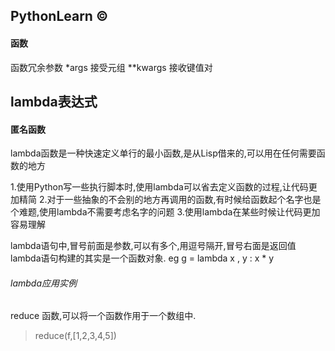 ## PythonLearn &copy;

#### 函数

函数冗余参数
*args  接受元组
**kwargs 接收键值对


## lambda表达式 
#### 匿名函数
 lambda函数是一种快速定义单行的最小函数,是从Lisp借来的,可以用在任何需要函数的地方

 1.使用Python写一些执行脚本时,使用lambda可以省去定义函数的过程,让代码更加精简
 2.对于一些抽象的不会别的地方再调用的函数,有时候给函数起个名字也是个难题,使用lambda不需要考虑名字的问题
 3.使用lambda在某些时候让代码更加容易理解
 
 lambda语句中,冒号前面是参数,可以有多个,用逗号隔开,冒号右面是返回值lambda语句构建的其实是一个函数对象.
 eg    g = lambda x , y : x * y
 
 ###### lambda应用实例

reduce 函数,可以将一个函数作用于一个数组中.
>reduce(f,[1,2,3,4,5])




